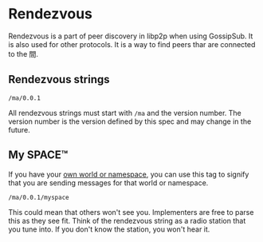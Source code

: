 # Rendezvous

Rendezvous is a part of peer discovery in libp2p when using GossipSub. It is also used for other protocols. It is a way to find peers thar are connected to the 間.

## Rendezvous strings

`/ma/0.0.1`

All rendezvous strings must start with `/ma` and the version number. The version number is the version defined by this spec and may change in the future.

## My SPACE™

If you have your [own world or namespace][SPACE], you can use this tag to signify that you are sending messages for that world or namespace.

`/ma/0.0.1/myspace`

This could mean that others won't see you. Implementers are free to parse this as they see fit. Think of the rendezvous string as a radio station that you tune into. If you don't know the station, you won't hear it.

[SPACE]: <https://github.com/bahner/SPACE> "Spaces for Punk Actors in Cybernetic Entities"
